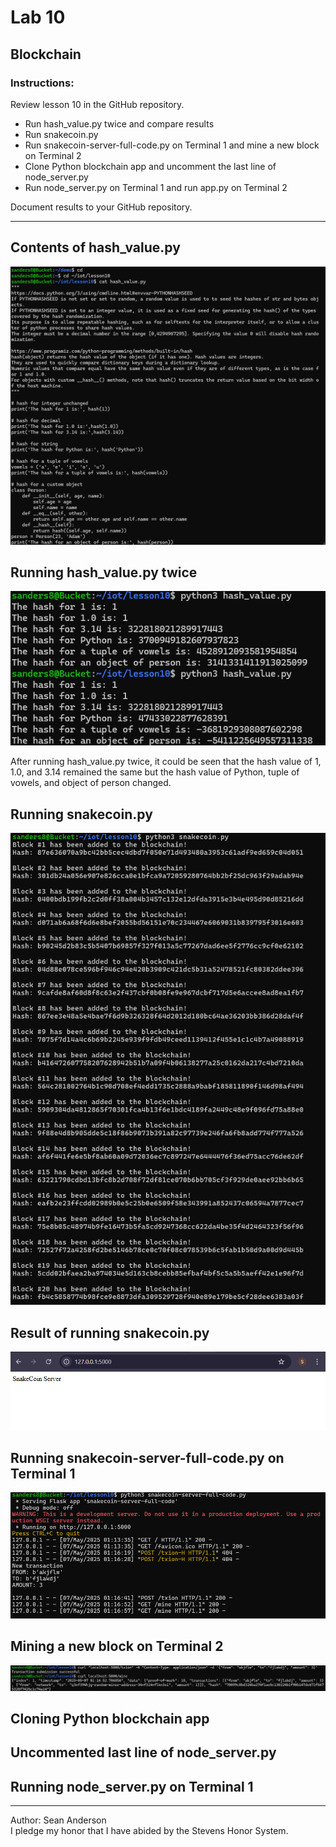 # Lab 10 
## Blockchain
### Instructions: 
Review lesson 10 in the GitHub repository.
- Run hash_value.py twice and compare results
- Run snakecoin.py
- Run snakecoin-server-full-code.py on Terminal 1 and mine a new block on Terminal 2
- Clone Python blockchain app and uncomment the last line of node_server.py
- Run node_server.py on Terminal 1 and run app.py on Terminal 2  </br>

Document results to your GitHub repository.

---

## Contents of hash_value.py
![terminal view of cat hash_value.py](Lab10Images/cathashvalue.png)

## Running hash_value.py twice
![terminal view of python3 hash_value.py twice](Lab10Images/python3hash_value.png)

After running hash_value.py twice, it could be seen that the hash value of 1, 1.0, and 3.14 remained the same but the hash value of Python, tuple of vowels, and object of person changed.

## Running snakecoin.py
![terminal view of running snakecoin.py](Lab10Images/snakecoin.png)

## Result of running snakecoin.py
![webpage view of running snakecoin.py](Lab10Images/snakecoinResult.png)

## Running snakecoin-server-full-code.py on Terminal 1
![terminal view of running snakecoin-server-full-code.py](Lab10Images/snakecoin-server-full-code.png)

## Mining a new block on Terminal 2
![terminal view of mining a new block on Terminal 2](Lab10Images/mining.png)

## Cloning Python blockchain app

## Uncommented last line of node_server.py

## Running node_server.py on Terminal 1



---
Author: Sean Anderson </br>
I pledge my honor that I have abided by the Stevens Honor System.
